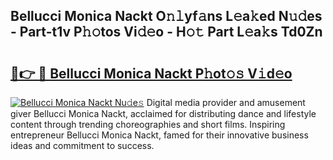 ## Bellucci Monica Nackt O𝚗𝚕yf𝚊ns L𝚎a𝚔ed N𝚞𝚍es - Part-t1v P𝚑𝚘tos Vi𝚍𝚎o - H𝚘𝚝 Part L𝚎a𝚔s Td0Zn

# <h2><a href="http://kf8h45h.oniu.top/?m=Bellucci+Monica+Nackt">🔗👉 🔴 Bellucci Monica Nackt P𝚑ot𝚘𝚜 V𝚒d𝚎o</a></h2>

[![Bellucci Monica Nackt Nu𝚍e𝚜](https://i.imgur.com/0qMVB7G.gif)](http://kf8h45h.oniu.top/?m=Bellucci+Monica+Nackt)
Digital media provider and amusement giver Bellucci Monica Nackt, acclaimed for distributing dance and lifestyle content through trending choreographies and short films. Inspiring entrepreneur Bellucci Monica Nackt, famed for their innovative business ideas and commitment to success.  
